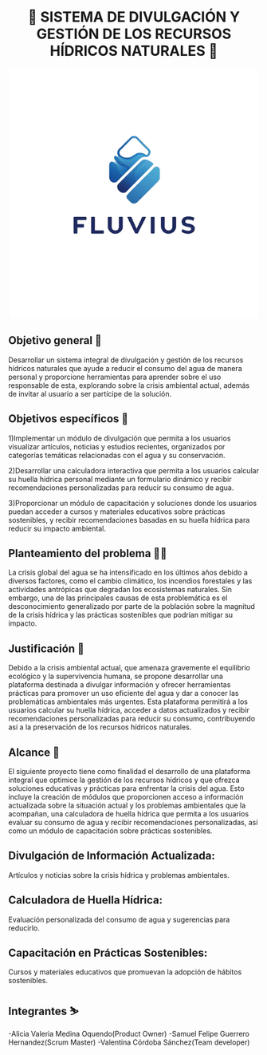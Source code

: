 <h1 align="center">🌊 SISTEMA DE DIVULGACIÓN Y GESTIÓN DE LOS RECURSOS HÍDRICOS NATURALES 🌱</h1>
<p align="center"><img width="500" src="FLUVIUS/Logo.png"></p>

## Objetivo general 🎯
Desarrollar un sistema integral de divulgación y gestión de los recursos hídricos naturales que ayude a reducir el consumo del agua de manera personal y proporcione herramientas para aprender sobre el uso responsable de esta, explorando sobre la crisis ambiental actual, además de invitar al usuario a ser partícipe de la solución.


## Objetivos específicos 🎯

1)Implementar un módulo de divulgación que permita a los usuarios visualizar artículos, noticias y estudios recientes, organizados por categorías temáticas relacionadas con el agua y su conservación.

2)Desarrollar una calculadora interactiva que permita a los usuarios calcular su huella hídrica personal mediante un formulario dinámico y recibir recomendaciones personalizadas para reducir su consumo de agua.

3)Proporcionar un módulo de capacitación y soluciones donde los usuarios puedan acceder a cursos y materiales educativos sobre prácticas sostenibles, y recibir recomendaciones basadas en su huella hídrica para reducir su impacto ambiental.

## Planteamiento del problema 😵‍💫
La crisis global del agua se ha intensificado en los últimos años debido a diversos factores, como el cambio climático, los incendios forestales y las actividades antrópicas que degradan los ecosistemas naturales. Sin embargo, una de las principales causas de esta problemática es el desconocimiento generalizado por parte de la población sobre la magnitud de la crisis hídrica y las prácticas sostenibles que podrían mitigar su impacto.

## Justificación 📃

Debido a la crisis ambiental actual, que amenaza gravemente el equilibrio ecológico y la supervivencia humana, se propone desarrollar una plataforma destinada a divulgar información y ofrecer herramientas prácticas para promover un uso eficiente del agua y dar a conocer las problemáticas ambientales más urgentes. Esta plataforma permitirá a los usuarios calcular su huella hídrica, acceder a datos actualizados y recibir recomendaciones personalizadas para reducir su consumo, contribuyendo así a la preservación de los recursos hídricos naturales.
## Alcance 🚀

El siguiente proyecto tiene como finalidad el desarrollo de una plataforma integral que optimice la gestión de los recursos hídricos y que ofrezca soluciones educativas y prácticas para enfrentar la crisis del agua. Esto incluye la creación de módulos que proporcionen acceso a información actualizada sobre la situación actual y los problemas ambientales que la acompañan, una calculadora de huella hídrica que permita a los usuarios evaluar su consumo de agua y recibir recomendaciones personalizadas, así como un módulo de capacitación sobre prácticas sostenibles. 

## Divulgación de Información Actualizada: 
Artículos y noticias sobre la crisis hídrica y problemas ambientales.

## Calculadora de Huella Hídrica:

Evaluación personalizada del consumo de agua y sugerencias para reducirlo.

## Capacitación en Prácticas Sostenibles: 
Cursos y materiales educativos que promuevan la adopción de hábitos sostenibles.


## Integrantes ⛷️
-Alicia Valeria Medina Oquendo(Product Owner)
-Samuel Felipe Guerrero Hernandez(Scrum Master)
-Valentina Córdoba Sánchez(Team developer)
